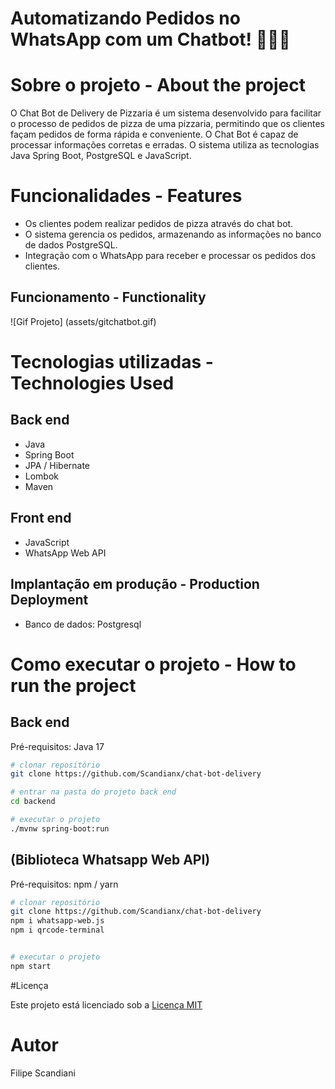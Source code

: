 # Automatizando Pedidos no WhatsApp com um Chatbot! 🍕🤖📱
 
# Sobre o projeto - About the project 


O Chat Bot de Delivery de Pizzaria é um sistema desenvolvido para facilitar o processo de pedidos de pizza de uma pizzaria, permitindo que os clientes façam pedidos de forma rápida e conveniente. O Chat Bot é capaz de processar informações corretas e erradas. O sistema utiliza as tecnologias Java Spring Boot, PostgreSQL e JavaScript.

# Funcionalidades - Features 

- Os clientes podem realizar pedidos de pizza através do chat bot.
- O sistema gerencia os pedidos, armazenando as informações no banco de dados PostgreSQL.
- Integração com o WhatsApp para receber e processar os pedidos dos clientes.


## Funcionamento - Functionality
![Gif Projeto] (assets/gitchatbot.gif)



# Tecnologias utilizadas - Technologies Used
## Back end
- Java
- Spring Boot
- JPA / Hibernate
- Lombok
- Maven

## Front end
- JavaScript
- WhatsApp Web API
  
  
## Implantação em produção - Production Deployment
- Banco de dados: Postgresql

# Como executar o projeto - How to run the project 

## Back end
Pré-requisitos: Java 17

```bash
# clonar repositório
git clone https://github.com/Scandianx/chat-bot-delivery

# entrar na pasta do projeto back end
cd backend

# executar o projeto
./mvnw spring-boot:run
```

## (Biblioteca Whatsapp Web API)
Pré-requisitos: npm / yarn

```bash
# clonar repositório
git clone https://github.com/Scandianx/chat-bot-delivery
npm i whatsapp-web.js
npm i qrcode-terminal


# executar o projeto
npm start
```
#Licença 

Este projeto está licenciado sob a [Licença MIT](https://opensource.org/licenses/MIT)

# Autor

Filipe Scandiani 



